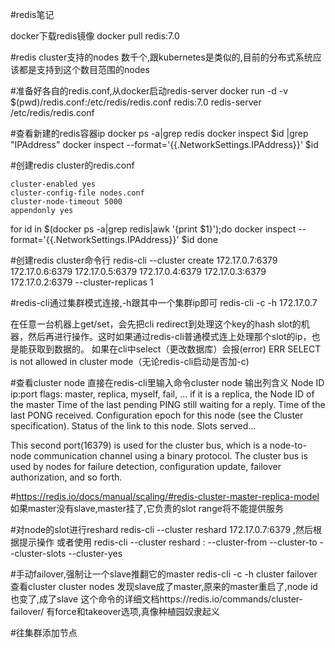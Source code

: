 #redis笔记

docker下载redis镜像
docker pull redis:7.0

#redis cluster支持的nodes
数千个,跟kubernetes是类似的,目前的分布式系统应该都是支持到这个数目范围的nodes

#准备好各自的redis.conf,从docker启动redis-server
docker run -d -v $(pwd)/redis.conf:/etc/redis/redis.conf redis:7.0 redis-server /etc/redis/redis.conf

#查看新建的redis容器ip
docker ps -a|grep redis
docker inspect $id |grep "IPAddress"
docker inspect --format='{{.NetworkSettings.IPAddress}}' $id

#创建redis cluster的redis.conf
```
cluster-enabled yes
cluster-config-file nodes.conf
cluster-node-timeout 5000
appendonly yes
```

for id in $(docker ps -a|grep redis|awk '{print $1}');do
    docker inspect --format='{{.NetworkSettings.IPAddress}}' $id
done

#创建redis cluster命令行
redis-cli --cluster create 172.17.0.7:6379 172.17.0.6:6379 172.17.0.5:6379 172.17.0.4:6379 172.17.0.3:6379 172.17.0.2:6379 --cluster-replicas 1

#redis-cli通过集群模式连接,-h跟其中一个集群ip即可
redis-cli -c -h 172.17.0.7

在任意一台机器上get/set，会先把cli redirect到处理这个key的hash slot的机器，然后再进行操作。这时如果通过redis-cli普通模式连上处理那个slot的ip，也是能获取到数据的。
如果在cli中select（更改数据库）会报(error) ERR SELECT is not allowed in cluster mode（无论redis-cli启动是否加-c)

#查看cluster node
直接在redis-cli里输入命令cluster node
输出列含义
Node ID
ip:port
flags: master, replica, myself, fail, ...
if it is a replica, the Node ID of the master
Time of the last pending PING still waiting for a reply.
Time of the last PONG received.
Configuration epoch for this node (see the Cluster specification).
Status of the link to this node.
Slots served...

This second port(16379) is used for the cluster bus, which is a node-to-node communication channel using a binary protocol. The cluster bus is used by nodes for failure detection, configuration update, failover authorization, and so forth.

#https://redis.io/docs/manual/scaling/#redis-cluster-master-replica-model
如果master没有slave,master挂了,它负责的slot range将不能提供服务

#对node的slot进行reshard
redis-cli --cluster reshard 172.17.0.7:6379 ,然后根据提示操作
或者使用
redis-cli --cluster reshard <host>:<port> --cluster-from <node-id> --cluster-to <node-id> --cluster-slots <number of slots> --cluster-yes

#手动failover,强制让一个slave推翻它的master
redis-cli -c -h <slave-ip>
cluster failover
查看cluster
cluster nodes
发现slave成了master,原来的master重启了,node id也变了,成了slave
这个命令的详细文档https://redis.io/commands/cluster-failover/
有force和takeover选项,真像种植园奴隶起义

#往集群添加节点
















